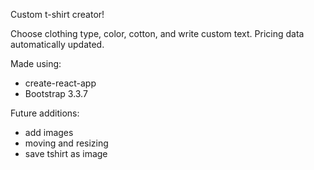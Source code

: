 Custom t-shirt creator!

Choose clothing type, color, cotton, and write custom text.
Pricing data automatically updated.

Made using:
- create-react-app
- Bootstrap 3.3.7

Future additions:
- add images
- moving and resizing
- save tshirt as image
